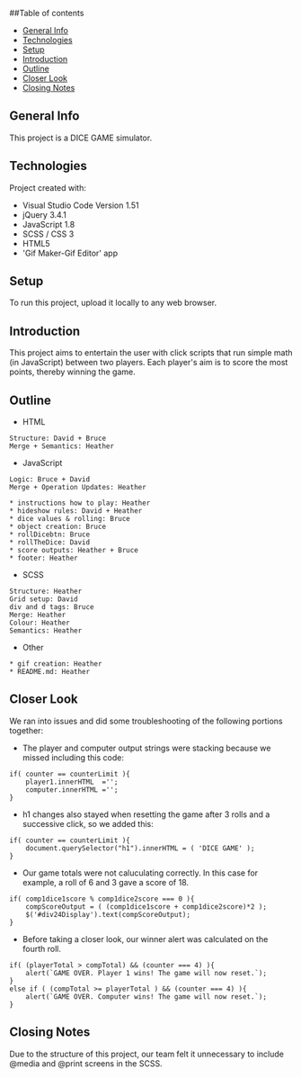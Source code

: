 ##Table of contents
* [General Info](#general-info)
* [Technologies](#technologies)
* [Setup](#setup)
* [Introduction](#introdction)
* [Outline](#outline)
* [Closer Look](#closer-look)
* [Closing Notes](#closing-notes)

## General Info
This project is a DICE GAME simulator.
	
## Technologies
Project created with:
* Visual Studio Code Version 1.51
* jQuery 3.4.1
* JavaScript 1.8
* SCSS / CSS 3
* HTML5
* 'Gif Maker-Gif Editor' app
	
## Setup
To run this project, upload it locally to any web browser.

## Introduction
This project aims to entertain the user with click scripts that run simple math (in JavaScript) between two players. 
Each player's aim is to score the most points, thereby winning the game.

## Outline
* HTML
```
Structure: David + Bruce
Merge + Semantics: Heather
```
* JavaScript
```
Logic: Bruce + David
Merge + Operation Updates: Heather

* instructions how to play: Heather
* hideshow rules: David + Heather
* dice values & rolling: Bruce
* object creation: Bruce
* rollDicebtn: Bruce
* rollTheDice: David
* score outputs: Heather + Bruce
* footer: Heather
```
* SCSS
```
Structure: Heather
Grid setup: David
div and d tags: Bruce
Merge: Heather
Colour: Heather
Semantics: Heather
```
* Other
```
* gif creation: Heather
* README.md: Heather
```

## Closer Look
We ran into issues and did some troubleshooting of the following portions together:

* The player and computer output strings were stacking because we missed including this code:
```
if( counter == counterLimit ){
    player1.innerHTML  ='';
    computer.innerHTML ='';
}
```
* h1 changes also stayed when resetting the game after 3 rolls and a successive click, so we added this:
```
if( counter == counterLimit ){
	document.querySelector("h1").innerHTML = ( 'DICE GAME' );
}
```
* Our game totals were not caluculating correctly. In this case for example, a roll of 6 and 3 gave a score of 18.
```
if( comp1dice1score % comp1dice2score === 0 ){
	compScoreOutput = ( (comp1dice1score + comp1dice2score)*2 );
	$('#div24Display').text(compScoreOutput);
}
```
* Before taking a closer look, our winner alert was calculated on the fourth roll.
```
if( (playerTotal > compTotal) && (counter === 4) ){
    alert(`GAME OVER. Player 1 wins! The game will now reset.`);
} 
else if ( (compTotal >= playerTotal ) && (counter === 4) ){
    alert(`GAME OVER. Computer wins! The game will now reset.`);
}  
```

## Closing Notes
Due to the structure of this project, our team felt it unnecessary to include @media and @print screens in the SCSS.
